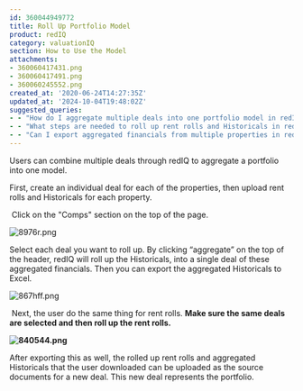 ```yaml
---
id: 360044949772
title: Roll Up Portfolio Model
product: redIQ
category: valuationIQ
section: How to Use the Model
attachments:
- 360060417431.png
- 360060417491.png
- 360060245552.png
created_at: '2020-06-24T14:27:35Z'
updated_at: '2024-10-04T19:48:02Z'
suggested_queries:
- - "How do I aggregate multiple deals into one portfolio model in redIQ?"
- - "What steps are needed to roll up rent rolls and Historicals in redIQ?"
- - "Can I export aggregated financials from multiple properties in redIQ?"
---
```

Users can combine multiple deals through redIQ to aggregate a portfolio into one model.

First, create an individual deal for each of the properties, then upload rent rolls and Historicals for each property.

 Click on the "Comps" section on the top of the page.

![8976r.png](https://rediq.zendesk.com/hc/article_attachments/360060417431/8976r.png)

Select each deal you want to roll up. By clicking “aggregate” on the top of the header, redIQ will roll up the Historicals, into a single deal of these aggregated financials. Then you can export the aggregated Historicals to Excel.

![867hff.png](https://rediq.zendesk.com/hc/article_attachments/360060417491/867hff.png)

 Next, the user do the same thing for rent rolls. **Make sure the same deals are selected and then roll up the rent rolls.**

**![840544.png](https://rediq.zendesk.com/hc/article_attachments/360060245552/840544.png)**

After exporting this as well, the rolled up rent rolls and aggregated Historicals that the user downloaded can be uploaded as the source documents for a new deal. This new deal represents the portfolio.